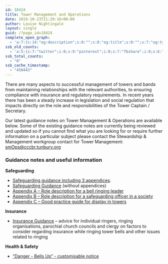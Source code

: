 ```yaml
---
id: 18424
title: Tower Management and Operations
date: 2019-10-23T21:29:16+00:00
author: Louise Nightingale
layout: single
guid: /?page_id=18424
complete_open_graph:
  - 'a:7:{s:14:"og:description";s:0:"";s:8:"og:title";s:0:"";s:7:"og:type";s:0:"";s:12:"twitter:card";s:7:"summary";s:15:"twitter:creator";s:0:"";s:19:"twitter:description";s:0:"";s:8:"og:image";s:0:"";}'
ssb_old_counts:
  - 'a:5:{s:7:"twitter";i:0;s:9:"pinterest";i:0;s:7:"fbshare";i:0;s:6:"reddit";i:0;s:6:"tumblr";N;}'
ssb_total_counts:
  - "0"
ssb_cache_timestamp:
  - "450443"
---
```

There are many aspects to successful management of towers and bands from maintaining relationships with the relevant authorities, to ensuring compliance with insurance and regulatory requirements. In recent years there has been a steady increase in legislation and social regulation that impacts directly on the role and responsibilities of the Tower Captain / Secretary.

Our latest guidance notes on Tower Management & Operations are available below. Some of the existing guidance notes are currently being reviewed and updated so if you cannot find what you are looking for or require further information on a particular subject please contact the Stewardship & Management workgroup contact for Tower Management: smOps@cccbr.tunbury.org

### Guidance notes and useful information

**Safeguarding**

<li style="list-style-type: none;">
  <ul>
    <li>
      <a href="https://cccbr.org.uk/wp-content/uploads/2019/10/SM_Safeguarding_PlusAppendices_2019_Ver_2-Guide-plus-appendices.pdf" target="_blank" rel="noopener noreferrer">Safeguarding guidance including 3 appendices</a>.
    </li>
    <li>
      <a href="https://cccbr.org.uk/wp-content/uploads/2019/10/SM_Safeguarding_2019_Ver_2-Guide-only.pdf" target="_blank" rel="noopener noreferrer">Safeguarding Guidance</a> (without appendices)
    </li>
    <li>
      <a href="https://cccbr.org.uk/wp-content/uploads/2019/10/SM_Safeguarding_AppendixA_2019_Ver_2.docx">Appendix A – Role description for a bell ringing leader</a>
    </li>
    <li>
      <a href="https://cccbr.org.uk/wp-content/uploads/2019/10/SM_Safeguarding_AppendixB_2019_Ver_2.docx">Appendix B – Role description for a safeguarding officer in a society</a>
    </li>
    <li>
      <a href="https://cccbr.org.uk/wp-content/uploads/2019/10/SM_Safeguarding_AppendixC_Notice_2019_Ver_2.pdf" target="_blank" rel="noopener noreferrer">Appendix C – Good practice guide for display in towers</a>
    </li>
  </ul>
</li>

**Insurance**

  * [Insurance Guidance](https://cccbr.org.uk/wp-content/uploads/2019/03/SM_GN1_Insurance_2018-Ver-1.0.pdf) – advice for individual ringers, ringing organisations, parochial church councils and clergy on factors to consider regarding insurance while ringing tower bells and other issues related to ringing

**Health & Safety**

  * <a href="https://cccbr.org.uk/wp-content/uploads/2019/10/SM_Safeguarding_AppendixC_Notice_2019_Ver_2.pdf" target="_blank" rel="noopener noreferrer">&#8220;Danger - Bells Up&#8221; - customisable notice</a>
